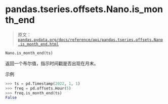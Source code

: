 # pandas.tseries.offsets.Nano.is_month_end

> 原文：[`pandas.pydata.org/docs/reference/api/pandas.tseries.offsets.Nano.is_month_end.html`](https://pandas.pydata.org/docs/reference/api/pandas.tseries.offsets.Nano.is_month_end.html)

```py
Nano.is_month_end(ts)
```

返回一个布尔值，指示时间戳是否出现在月末。

示例

```py
>>> ts = pd.Timestamp(2022, 1, 1)
>>> freq = pd.offsets.Hour(5)
>>> freq.is_month_end(ts)
False 
```
